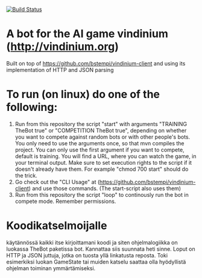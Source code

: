 [![Build Status](https://travis-ci.org/tmoo/vindi_bot.svg?branch=master)](https://travis-ci.org/tmoo/vindi_bot)

# A bot for the AI game vindinium (http://vindinium.org)

Built on top of https://github.com/bstempi/vindinium-client and using its implementation of HTTP and JSON parsing

# To run (on linux) do one of the following:
1) Run from this repository the script "start" with arguments "TRAINING TheBot true" or "COMPETITION TheBot true", depending on whether you want to compete against random bots or with other people's bots. You only need to use the arguments once, so that mvn compiles the project. You can only use the first argument if you want to compete, default is training. You will find a URL, where you can watch the game, in your terminal output. Make sure to set execution rights to the script if it doesn't already have them. For example "chmod 700 start" should do the trick.
2) Go check out the "CLI Usage" at (https://github.com/bstempi/vindinium-client) and use those commands. (The start-script also uses them)
3) Run from this repository the script "loop" to continously run the bot in compete mode. Remember permissions.


# Koodikatselmoijalle
käytännössä kaikki itse kirjoittamani koodi ja siten ohjelmalogiikka on luokassa TheBot paketissa bot. Kannattaa siis suunnata heti sinne. Loput on HTTP ja JSON juttuja, jotka on tuosta yllä linkatusta reposta. Toki esimerkiksi luokan GameState tai muiden katselu saattaa olla hyödyllistä ohjelman toiminan ymmärtämiseksi.
